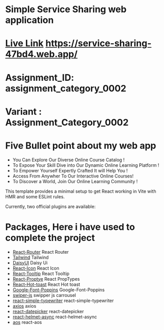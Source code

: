 # Simple Service Sharing web application
# [Live Link](https://service-sharing-47bd4.web.app/) https://service-sharing-47bd4.web.app/

# Assignment_ID: assignment_category_0002
# Variant : Assignment_Category_0002

# Five Bullet point about my web app 
- You Can Explore Our Diverse Online Course Catalog !
- To Expose Your Skill Dive into Our Dynamic Online Learning Platform ! 
- To Empower Yourself Expertly Crafted It will Help You !
- Access From Anywher To Our Interactive Online Courses!
- To Discover a World, Join Our Online Learning Community !


This template provides a minimal setup to get React working in Vite with HMR and some ESLint rules.

Currently, two official plugins are available:
# Packages, Here i have used to complete the project

- [React-Router](https://reactrouter.com/en/main) React Router
- [Tailwind](https://tailwindcss.com/) Tailwind
- [DaisyUI](https://daisyui.com/docs/install/) Daisy Ui
- [React-Icon](https://daisyui.com/docs/install/) React Icon
- [React-Tooltip](https://react-tooltip.com/docs/getting-started) React Tooltip
- [React-Proptye](https://www.npmjs.com/package/prop-types) React PropTypes
- [React-Hot-toast](https://react-hot-toast.com/) React Hot toast 
- [Google-Font-Poppins]() Google-Font-Poppins
- [swiper-js](https://swiperjs.com/get-started) swipper js carrousel
- [react-simple-typewriter](https://www.npmjs.com/package/react-simple-typewriter) react-simple-typewriter
- [axios](https://axios-http.com/docs/intro) axios
- [react-datepicker](https://www.npmjs.com/package/react-datepicker) react-datepicker
- [react-helmet-async](https://www.npmjs.com/package/react-helmet-async) react-helmet-async
- [aos](https://michalsnik.github.io/aos/) react-aos
